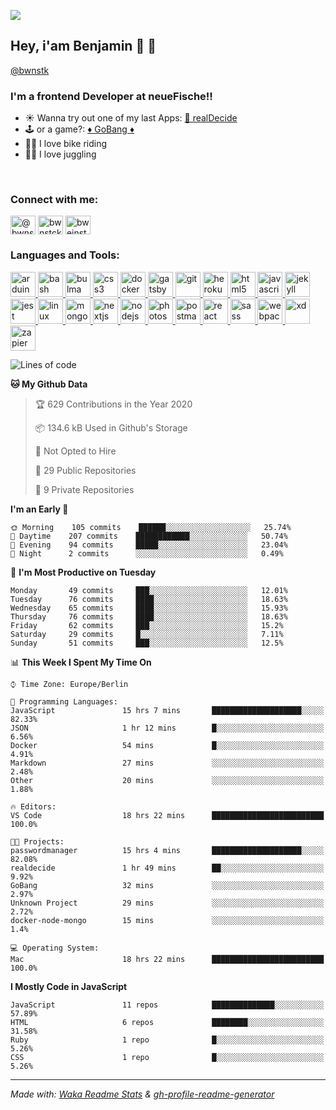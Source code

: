 ![](https://komarev.com/ghpvc/?username=bwnstck)

## Hey, i'am Benjamin 👾 👋

[@bwnstk][website]

### I'm a frontend Developer at neueFische!!

- ☀️ Wanna try out one of my last Apps: [ 🎯 realDecide](https://realdecide.vercel.app)
- 🕹 or a game?: [♦️ GoBang ♦](https://playgobang.vercel.app)
- 🚴‍♂️ I love bike riding
- 🤹‍♂️ I love juggling

<br />

<h3 align="left">Connect with me:</h3>
<p align="left">
<a href="https://dev.to/@bwnstck" target="blank"><img align="center" src="https://cdn.jsdelivr.net/npm/simple-icons@3.0.1/icons/dev-dot-to.svg" alt="@bwnstck" height="30" width="40" /></a>
<a href="https://twitter.com/bwnstck" target="blank"><img align="center" src="https://cdn.jsdelivr.net/npm/simple-icons@3.0.1/icons/twitter.svg" alt="bwnstck" height="30" width="40" /></a>
<a href="https://linkedin.com/in/bweinstock" target="blank"><img align="center" src="https://cdn.jsdelivr.net/npm/simple-icons@3.0.1/icons/linkedin.svg" alt="bweinstock" height="30" width="40" /></a>
</p>

<h3 align="left">Languages and Tools:</h3>
<p align="left"> <a href="https://www.arduino.cc/" target="_blank"> <img src="https://cdn.worldvectorlogo.com/logos/arduino-1.svg" alt="arduino" width="40" height="40"/> </a> <a href="https://www.gnu.org/software/bash/" target="_blank"> <img src="https://www.vectorlogo.zone/logos/gnu_bash/gnu_bash-icon.svg" alt="bash" width="40" height="40"/> </a> <a href="https://bulma.io/" target="_blank"> <img src="https://raw.githubusercontent.com/gilbarbara/logos/804dc257b59e144eaca5bc6ffd16949752c6f789/logos/bulma.svg" alt="bulma" width="40" height="40"/> </a> <a href="https://www.w3schools.com/css/" target="_blank"> <img src="https://devicons.github.io/devicon/devicon.git/icons/css3/css3-original-wordmark.svg" alt="css3" width="40" height="40"/> </a> <a href="https://www.docker.com/" target="_blank"> <img src="https://devicons.github.io/devicon/devicon.git/icons/docker/docker-original-wordmark.svg" alt="docker" width="40" height="40"/> </a> <a href="https://www.gatsbyjs.com/" target="_blank"> <img src="https://www.vectorlogo.zone/logos/gatsbyjs/gatsbyjs-icon.svg" alt="gatsby" width="40" height="40"/> </a> <a href="https://git-scm.com/" target="_blank"> <img src="https://www.vectorlogo.zone/logos/git-scm/git-scm-icon.svg" alt="git" width="40" height="40"/> </a> <a href="https://heroku.com" target="_blank"> <img src="https://www.vectorlogo.zone/logos/heroku/heroku-icon.svg" alt="heroku" width="40" height="40"/> </a> <a href="https://www.w3.org/html/" target="_blank"> <img src="https://devicons.github.io/devicon/devicon.git/icons/html5/html5-original-wordmark.svg" alt="html5" width="40" height="40"/> </a> <a href="https://developer.mozilla.org/en-US/docs/Web/JavaScript" target="_blank"> <img src="https://devicons.github.io/devicon/devicon.git/icons/javascript/javascript-original.svg" alt="javascript" width="40" height="40"/> </a> <a href="https://jekyllrb.com/" target="_blank"> <img src="https://www.vectorlogo.zone/logos/jekyllrb/jekyllrb-icon.svg" alt="jekyll" width="40" height="40"/> </a> <a href="https://jestjs.io" target="_blank"> <img src="https://www.vectorlogo.zone/logos/jestjsio/jestjsio-icon.svg" alt="jest" width="40" height="40"/> </a> <a href="https://www.linux.org/" target="_blank"> <img src="https://devicons.github.io/devicon/devicon.git/icons/linux/linux-original.svg" alt="linux" width="40" height="40"/> </a> <a href="https://www.mongodb.com/" target="_blank"> <img src="https://devicons.github.io/devicon/devicon.git/icons/mongodb/mongodb-original-wordmark.svg" alt="mongodb" width="40" height="40"/> </a> <a href="https://nextjs.org/" target="_blank"> <img src="https://cdn.worldvectorlogo.com/logos/nextjs-3.svg" alt="nextjs" width="40" height="40"/> </a> <a href="https://nodejs.org" target="_blank"> <img src="https://devicons.github.io/devicon/devicon.git/icons/nodejs/nodejs-original-wordmark.svg" alt="nodejs" width="40" height="40"/> </a> <a href="https://www.photoshop.com/en" target="_blank"> <img src="https://devicons.github.io/devicon/devicon.git/icons/photoshop/photoshop-plain.svg" alt="photoshop" width="40" height="40"/> </a> <a href="https://postman.com" target="_blank"> <img src="https://www.vectorlogo.zone/logos/getpostman/getpostman-icon.svg" alt="postman" width="40" height="40"/> </a> <a href="https://reactjs.org/" target="_blank"> <img src="https://devicons.github.io/devicon/devicon.git/icons/react/react-original-wordmark.svg" alt="react" width="40" height="40"/> </a> <a href="https://sass-lang.com" target="_blank"> <img src="https://devicons.github.io/devicon/devicon.git/icons/sass/sass-original.svg" alt="sass" width="40" height="40"/> </a> <a href="https://webpack.js.org" target="_blank"> <img src="https://devicons.github.io/devicon/devicon.git/icons/webpack/webpack-original.svg" alt="webpack" width="40" height="40"/> </a> <a href="https://www.adobe.com/products/xd.html" target="_blank"> <img src="https://cdn.worldvectorlogo.com/logos/adobe-xd.svg" alt="xd" width="40" height="40"/> </a> <a href="https://zapier.com" target="_blank"> <img src="https://www.vectorlogo.zone/logos/zapier/zapier-icon.svg" alt="zapier" width="40" height="40"/> </a> </p>

<!--START_SECTION:waka-->

![Lines of code](https://img.shields.io/badge/From%20Hello%20World%20I%27ve%20Written-2.7%20million%20lines%20of%20code-blue)

**🐱 My Github Data**

> 🏆 629 Contributions in the Year 2020
>
> 📦 134.6 kB Used in Github's Storage
>
> 🚫 Not Opted to Hire
>
> 📜 29 Public Repositories
>
> 🔑 9 Private Repositories

**I'm an Early 🐤**

```text
🌞 Morning    105 commits    ██████░░░░░░░░░░░░░░░░░░░   25.74%
🌆 Daytime    207 commits    ████████████░░░░░░░░░░░░░   50.74%
🌃 Evening    94 commits     █████░░░░░░░░░░░░░░░░░░░░   23.04%
🌙 Night      2 commits      ░░░░░░░░░░░░░░░░░░░░░░░░░   0.49%

```

📅 **I'm Most Productive on Tuesday**

```text
Monday       49 commits     ███░░░░░░░░░░░░░░░░░░░░░░   12.01%
Tuesday      76 commits     ████░░░░░░░░░░░░░░░░░░░░░   18.63%
Wednesday    65 commits     ████░░░░░░░░░░░░░░░░░░░░░   15.93%
Thursday     76 commits     ████░░░░░░░░░░░░░░░░░░░░░   18.63%
Friday       62 commits     ███░░░░░░░░░░░░░░░░░░░░░░   15.2%
Saturday     29 commits     █░░░░░░░░░░░░░░░░░░░░░░░░   7.11%
Sunday       51 commits     ███░░░░░░░░░░░░░░░░░░░░░░   12.5%

```

📊 **This Week I Spent My Time On**

```text
⌚︎ Time Zone: Europe/Berlin

💬 Programming Languages:
JavaScript               15 hrs 7 mins       ████████████████████░░░░░   82.33%
JSON                     1 hr 12 mins        █░░░░░░░░░░░░░░░░░░░░░░░░   6.56%
Docker                   54 mins             █░░░░░░░░░░░░░░░░░░░░░░░░   4.91%
Markdown                 27 mins             ░░░░░░░░░░░░░░░░░░░░░░░░░   2.48%
Other                    20 mins             ░░░░░░░░░░░░░░░░░░░░░░░░░   1.88%

🔥 Editors:
VS Code                  18 hrs 22 mins      █████████████████████████   100.0%

🐱‍💻 Projects:
passwordmanager          15 hrs 4 mins       ████████████████████░░░░░   82.08%
realdecide               1 hr 49 mins        ██░░░░░░░░░░░░░░░░░░░░░░░   9.92%
GoBang                   32 mins             ░░░░░░░░░░░░░░░░░░░░░░░░░   2.97%
Unknown Project          29 mins             ░░░░░░░░░░░░░░░░░░░░░░░░░   2.72%
docker-node-mongo        15 mins             ░░░░░░░░░░░░░░░░░░░░░░░░░   1.4%

💻 Operating System:
Mac                      18 hrs 22 mins      █████████████████████████   100.0%

```

**I Mostly Code in JavaScript**

```text
JavaScript               11 repos            ██████████████░░░░░░░░░░░   57.89%
HTML                     6 repos             ████████░░░░░░░░░░░░░░░░░   31.58%
Ruby                     1 repo              █░░░░░░░░░░░░░░░░░░░░░░░░   5.26%
CSS                      1 repo              █░░░░░░░░░░░░░░░░░░░░░░░░   5.26%

```

<!--END_SECTION:waka-->

---

<em>Made with: [Waka Readme Stats](https://github.com/anmol098/waka-readme-stats) & [gh-profile-readme-generator](https://rahuldkjain.github.io/gh-profile-readme-generator/)</em>

[website]: https://bwnstck.github.io/bootstrap-portfolio/
